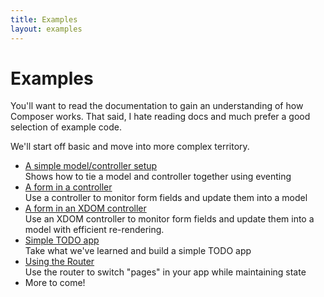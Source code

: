 ```yaml
---
title: Examples
layout: examples
---
```


# Examples

You'll want to read the documentation to gain an understanding of how Composer
works. That said, I hate reading docs and much prefer a good selection of
example code.

We'll start off basic and move into more complex territory.

- [A simple model/controller setup](/composer.js/examples/model-controller)  
Shows how to tie a model and controller together using eventing
- [A form in a controller](/composer.js/examples/controller-form)  
Use a controller to monitor form fields and update them into a model
- [A form in an XDOM controller](/composer.js/examples/controller-xdom)  
Use an XDOM controller to monitor form fields and update them into a model
with efficient re-rendering.
- [Simple TODO app](/composer.js/examples/todo)  
Take what we've learned and build a simple TODO app
- [Using the Router](/composer.js/examples/router)  
Use the router to switch "pages" in your app while maintaining state
- More to come!

<!--
- [Filter collection usage](/composer.js/examples/filtercollection)  
Learn how to use a filter collection and when it's appropriate
-->
